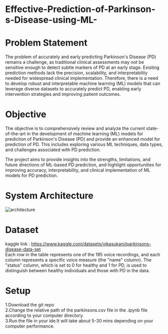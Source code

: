 # Effective-Prediction-of-Parkinson-s-Disease-using-ML-

# Problem Statement
The problem of accurately and early predicting Parkinson's Disease (PD) remains a challenge, as traditional clinical assessments may not be sensitive enough to detect subtle markers of PD at an early stage. Existing prediction methods lack the precision, scalability, and interpretability needed for widespread clinical implementation. Therefore, there is a need to develop robust and interpretable machine learning (ML) models that can leverage diverse datasets to accurately predict PD, enabling early intervention strategies and improving patient outcomes.

# Objective
The objective is to comprehensively review and analyze the current state-of-the-art in the development of machine learning (ML) models for prediction of Parkinson's Disease (PD) and provide an enhanced model for prediction of PD. This includes exploring various ML techniques, data types, and challenges associated with PD prediction.

The project aims to provide insights into the strengths, limitations, and future directions of ML-based PD prediction, and highlight opportunities for improving accuracy, interpretability, and clinical implementation of ML models for PD prediction.

# System Architecture
![architecture](https://github.com/Adarsh1342/Effective-Prediction-of-Parkinson-s-Disease-using-ML-/assets/90342434/55d004e2-1623-44d3-8ad4-5f78df4e0428)

# Dataset
kaggle link : https://www.kaggle.com/datasets/vikasukani/parkinsons-disease-data-set<br>
Each row in the table represents one of the 195 voice recordings, and each column represents a specific voice measure (the "name" column). The "status" column, which is set to 0 for healthy and 1 for PD, is used to distinguish between healthy individuals and those with PD in the data.

# Setup
1.Download the git repo<br>
2.Change the relative path of the parkinsons.csv file in the .ipynb file according to your computer directory.<br>
3.Run the file in your ide.It will take about 5-30 mins depending on your computer performance.<br>
